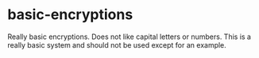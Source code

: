 # basic-encryptions
Really basic encryptions. Does not like capital letters or numbers. This is a really basic system and should not be used except for an example.
